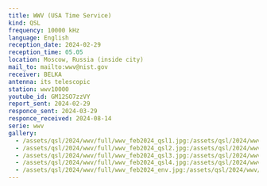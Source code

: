 ```yaml
---
title: WWV (USA Time Service)
kind: QSL
frequency: 10000 kHz
language: English
reception_date: 2024-02-29
reception_time: 05.05
location: Moscow, Russia (inside city)
mail_to: mailto:wwv@nist.gov
receiver: BELKA
antenna: its telescopic
station: wwv10000
youtube_id: GM12SO7zzVY
report_sent: 2024-02-29
responce_sent: 2024-03-29
responce_received: 2024-08-14
serie: wwv
gallery:
  - /assets/qsl/2024/wwv/full/wwv_feb2024_qsl1.jpg:/assets/qsl/2024/wwv/small/wwv_feb2024_qsl1.jpg
  - /assets/qsl/2024/wwv/full/wwv_feb2024_qsl2.jpg:/assets/qsl/2024/wwv/small/wwv_feb2024_qsl2.jpg
  - /assets/qsl/2024/wwv/full/wwv_feb2024_qsl3.jpg:/assets/qsl/2024/wwv/small/wwv_feb2024_qsl3.jpg
  - /assets/qsl/2024/wwv/full/wwv_feb2024_qsl4.jpg:/assets/qsl/2024/wwv/small/wwv_feb2024_qsl4.jpg
  - /assets/qsl/2024/wwv/full/wwv_feb2024_env.jpg:/assets/qsl/2024/wwv/small/wwv_feb2024_env.jpg
---
```

